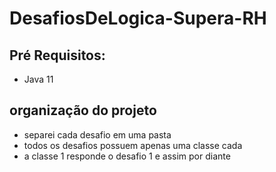 # DesafiosDeLogica-Supera-RH

## Pré Requisitos:

* Java 11

## organização do projeto

* separei cada desafio em uma pasta 
* todos os desafios possuem apenas uma classe cada
* a classe 1 responde o desafio 1 e assim por diante
